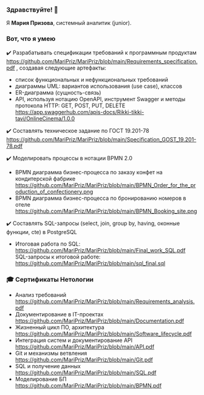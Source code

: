 ### Здравствуйте! :wave:
Я **Мария Призова**, системный аналитик (junior). 

### Вот, что я умею

:heavy_check_mark: Разрабатывать спецификации требований к программным продуктам https://github.com/MariPriz/MariPriz/blob/main/Requirements_specification.pdf ,  создавая следующие артефакты:
  - список функциональных и нефункциональных требований
  - диаграммы UML: вариантов использования (use case), классов
  - ER-диаграмма (сущность-связь)
  - API, используя нотацию OpenAPI, инструмент Swagger и методы протокола HTTP: GET, POST, PUT, DELETE https://app.swaggerhub.com/apis-docs/Rikki-tikki-tavi/OnlineCinema/1.0.0 

:heavy_check_mark: Составлять техническое задание по ГОСТ 19.201-78  
https://github.com/MariPriz/MariPriz/blob/main/Specification_GOST_19.201-78.pdf 

:heavy_check_mark: Моделировать процессы в нотации BPMN 2.0
  - BPMN диаграмма бизнес-процесса по заказу конфет на кондитерской фабрике 
https://github.com/MariPriz/MariPriz/blob/main/BPMN_Order_for_the_production_of_confectionery.png 
  - BPMN диаграмма бизнес-процесса по бронированию номеров в отеле
https://github.com/MariPriz/MariPriz/blob/main/BPMN_Booking_site.png 

:heavy_check_mark: Составлять SQL-запросы (select, join, group by, having, оконные функции, cte) в PostgreSQL  
  - Итоговая работа по SQL:
    https://github.com/MariPriz/MariPriz/blob/main/Final_work_SQL.pdf  
  SQL-запросы к итоговой работе:
    https://github.com/MariPriz/MariPriz/blob/main/sql_final.sql 
 
### :mortar_board: Сертификаты Нетологии 
+ Анализ требований https://github.com/MariPriz/MariPriz/blob/main/Requirements_analysis.pdf 
+ Документирование в IT-проектах https://github.com/MariPriz/MariPriz/blob/main/Documentation.pdf
+ Жизненный цикл ПО, архитектура https://github.com/MariPriz/MariPriz/blob/main/Software_lifecycle.pdf
+ Интеграция систем и документирование API https://github.com/MariPriz/MariPriz/blob/main/API.pdf 
+ Git и механизмы ветвления https://github.com/MariPriz/MariPriz/blob/main/Git.pdf 
+ SQL и получение данных https://github.com/MariPriz/MariPriz/blob/main/SQL.pdf 
+ Моделирование БП https://github.com/MariPriz/MariPriz/blob/main/BPMN.pdf 
